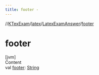 ```yaml
---
title: footer -
---
```

//[KTexExam](../../index.md)/[latex](../index.md)/[LatexExamAnswer](index.md)/[footer](footer.md)



# footer  
[jvm]  
Content  
val [footer](footer.md): [String](https://kotlinlang.org/api/latest/jvm/stdlib/kotlin/-string/index.html)  



